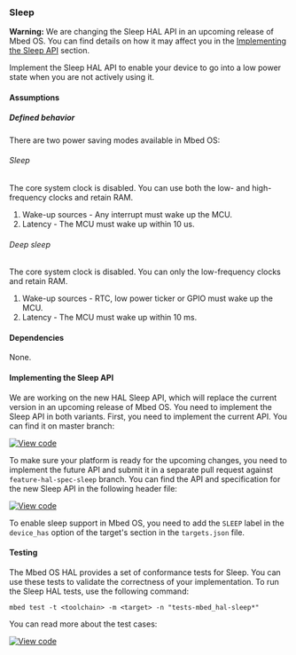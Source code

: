 ### Sleep

<span class="warnings">**Warning:** We are changing the Sleep HAL API in an upcoming release of Mbed OS. You can find details on how it may affect you in the [Implementing the Sleep API](#implementing-the-sleep-api) section.

Implement the Sleep HAL API to enable your device to go into a low power state when you are not actively using it.

#### Assumptions

##### Defined behavior

There are two power saving modes available in Mbed OS:

###### Sleep

The core system clock is disabled. You can use both the low- and high-frequency clocks and retain RAM.

1. Wake-up sources - Any interrupt must wake up the MCU.
1. Latency - The MCU must wake up within 10 us.

###### Deep sleep

The core system clock is disabled. You can only the low-frequency clocks and retain RAM.

1. Wake-up sources - RTC, low power ticker or GPIO must wake up the MCU.
1. Latency - The MCU must wake up within 10 ms.

#### Dependencies

None.

#### Implementing the Sleep API

We are working on the new HAL Sleep API, which will replace the current version in an upcoming release of Mbed OS. You need to implement the Sleep API in both variants. First, you need to implement the current API. You can find it on master branch:

[![View code](https://www.mbed.com/embed/?type=library)](https://os-doc-builder.test.mbed.com/docs/v5.7/mbed-os-api-doxy/sleep__api_8h_source.html)

To make sure your platform is ready for the upcoming changes, you need to implement the future API and submit it in a separate pull request against `feature-hal-spec-sleep` branch. You can find the API and specification for the new Sleep API in the following header file:

[![View code](https://www.mbed.com/embed/?type=library)](https://github.com/ARMmbed/mbed-os/blob/feature-hal-spec-sleep/hal/sleep_api.h)

To enable sleep support in Mbed OS, you need to add the `SLEEP` label in the `device_has` option of the target's section in the `targets.json` file.

#### Testing

The Mbed OS HAL provides a set of conformance tests for Sleep. You can use these tests to validate the correctness of your implementation. To run the Sleep HAL tests, use the following command:

```
mbed test -t <toolchain> -m <target> -n "tests-mbed_hal-sleep*"
```

You can read more about the test cases:

[![View code](https://www.mbed.com/embed/?type=library)](https://github.com/ARMmbed/mbed-os/blob/feature-hal-spec-sleep/TESTS/mbed_hal/sleep/sleep_api_tests.h)
